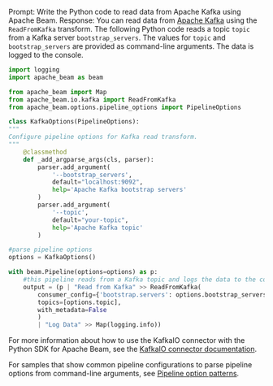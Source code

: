 Prompt:
Write the Python code to read data from Apache Kafka using Apache Beam.
Response:
You can read data from [Apache Kafka](https://kafka.apache.org/) using the `ReadFromKafka` transform. The following Python code reads a topic `topic` from a Kafka server `bootstrap_servers`. The values for `topic` and `bootstrap_servers` are provided as command-line arguments. The data is logged to the console.

```python
import logging
import apache_beam as beam

from apache_beam import Map
from apache_beam.io.kafka import ReadFromKafka
from apache_beam.options.pipeline_options import PipelineOptions

class KafkaOptions(PipelineOptions):
"""
Configure pipeline options for Kafka read transform.
"""
    @classmethod
    def _add_argparse_args(cls, parser):
        parser.add_argument(
            '--bootstrap_servers',
            default="localhost:9092",
            help='Apache Kafka bootstrap servers'
        )
        parser.add_argument(
            '--topic',
            default="your-topic",
            help='Apache Kafka topic'
        )

#parse pipeline options
options = KafkaOptions()

with beam.Pipeline(options=options) as p:
    #this pipeline reads from a Kafka topic and logs the data to the console
    output = (p | "Read from Kafka" >> ReadFromKafka(
        consumer_config={'bootstrap.servers': options.bootstrap_servers},
        topics=[options.topic],
        with_metadata=False
        )
        | "Log Data" >> Map(logging.info))
```
For more information about how to use the KafkaIO connector with the Python SDK for Apache Beam, see the [KafkaIO connector documentation](https://beam.apache.org/releases/pydoc/current/apache_beam.io.kafka.html).

For samples that show common pipeline configurations to parse pipeline options from command-line arguments, see [Pipeline option patterns](https://beam.apache.org/documentation/patterns/pipeline-options/).